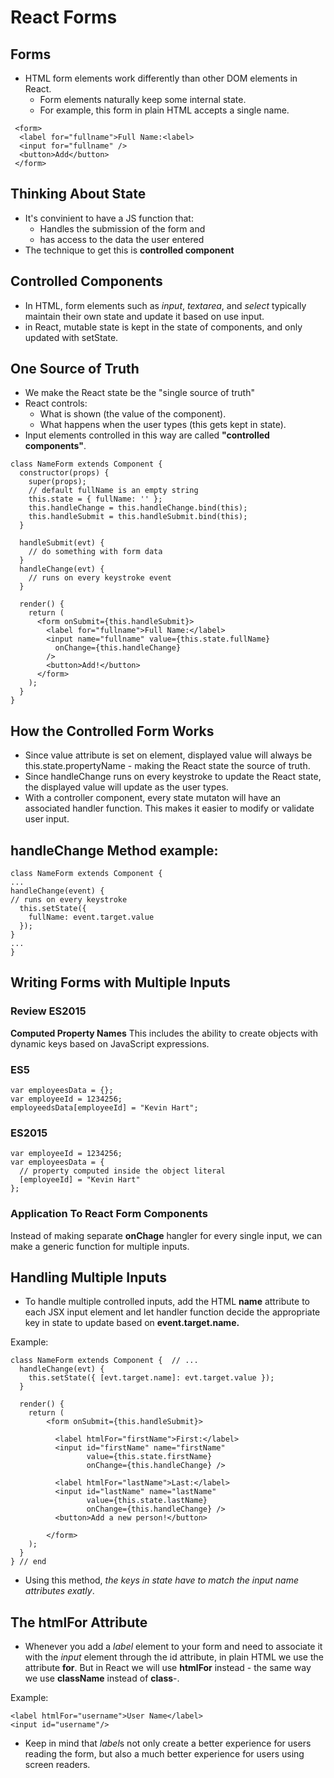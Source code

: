# React Forms

## Forms

- HTML form elements work differently than other DOM elements in React.
  - Form elements naturally keep some internal state.
  - For example, this form in plain HTML accepts a single name.
```
 <form>
  <label for="fullname">Full Name:<label>
  <input for="fullname" />
  <button>Add</button>
 </form>
```

## Thinking About State

- It's convinient to have a JS function that:
  - Handles the submission of the form and 
  - has access to the data the user entered
- The technique to get this is **controlled component**

## Controlled Components

  - In HTML, form elements such as *input*, *textarea*, and *select* typically maintain their own state and update it based on use input.
  - in React, mutable state is kept in the state of components, and only updated with setState.
  
## One Source of Truth

- We make the React state be the "single source of truth"
- React controls:
  - What is shown (the value of the component).
  - What happens when the user types (this gets kept in state).
- Input elements controlled in this way are called **"controlled components"**.

```
class NameForm extends Component {
  constructor(props) {
    super(props);
    // default fullName is an empty string
    this.state = { fullName: '' };
    this.handleChange = this.handleChange.bind(this);
    this.handleSubmit = this.handleSubmit.bind(this);
  }

  handleSubmit(evt) {
    // do something with form data
  }
  handleChange(evt) {
    // runs on every keystroke event
  }

  render() {
    return (
      <form onSubmit={this.handleSubmit}>
        <label for="fullname">Full Name:</label>
        <input name="fullname" value={this.state.fullName}
          onChange={this.handleChange}
        />
        <button>Add!</button>
      </form>
    );
  }
}
```

## How the Controlled Form Works

- Since value attribute is set on element, displayed value will always be this.state.propertyName - making the React state the source of truth.
- Since handleChange runs on every keystroke to update the React state, the displayed value will update as the user types.
- With a controller component, every state mutaton will have an associated handler function. This makes it easier to modify or validate user input.

## handleChange Method example:

```
class NameForm extends Component {
... 
handleChange(event) {
// runs on every keystroke
  this.setState({
    fullName: event.target.value
  });
}
...
}
```

## Writing Forms with Multiple Inputs

### Review ES2015

**Computed Property Names**
This includes the ability to create objects with dynamic keys based on JavaScript expressions.
### ES5
```
var employeesData = {};
var employeeId = 1234256;
employeedsData[employeeId] = "Kevin Hart";
```
### ES2015
```
var employeeId = 1234256;
var employeesData = {
  // property computed inside the object literal
  [employeeId] = "Kevin Hart"
};
```

### Application To React Form Components
Instead of making separate **onChage** hangler for every single input, we can make a generic function for multiple inputs.

## Handling Multiple Inputs
- To handle multiple controlled inputs, add the HTML **name** attribute to each JSX input element and let handler function decide the appropriate key in state to update based on **event.target.name.**

Example:
```
class NameForm extends Component {  // ...
  handleChange(evt) {
    this.setState({ [evt.target.name]: evt.target.value });
  }

  render() {
    return (
        <form onSubmit={this.handleSubmit}>

          <label htmlFor="firstName">First:</label>
          <input id="firstName" name="firstName"
                 value={this.state.firstName}
                 onChange={this.handleChange} />

          <label htmlFor="lastName">Last:</label>
          <input id="lastName" name="lastName"
                 value={this.state.lastName}
                 onChange={this.handleChange} />
          <button>Add a new person!</button>

        </form>
    );
  }
} // end
```
- Using this method, *the keys in state have to match the input name attributes exatly*.

## The htmlFor Attribute

- Whenever you add a *label* element to your form and need to associate it with the *input* element through the id attribute, in plain HTML we use the attribute **for**. But in React we will use **htmlFor** instead - the same way we use **className** instead of **class**-.

Example:
```
<label htmlFor="username">User Name</label>
<input id="username"/>
```
- Keep in mind that *label*s not only create a better experience for users reading the form, but also a much better experience for users using screen readers.
